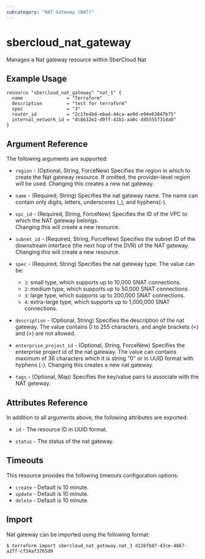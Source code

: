 ```yaml
---
subcategory: "NAT Gateway (NAT)"
---
```


# sbercloud\_nat\_gateway

Manages a Nat gateway resource within SberCloud Nat

## Example Usage

```hcl
resource "sbercloud_nat_gateway" "nat_1" {
  name                = "Terraform"
  description         = "test for terraform"
  spec                = "3"
  router_id           = "2c1fe4bd-ebad-44ca-ae9d-e94e63847b75"
  internal_network_id = "dc8632e2-d9ff-41b1-aa0c-d455557314a0"
}
```

## Argument Reference

The following arguments are supported:

* `region` - (Optional, String, ForceNew) Specifies the region in which to
    create the Nat gateway resource. If omitted, the provider-level region will
    be used. Changing this creates a new nat gateway.

* `name` - (Required, String) Specifies the nat gateway name. The name can
    contain only digits, letters, underscores (_), and hyphens(-).

* `vpc_id` - (Required, String, ForceNew) Specifies the ID of the VPC to which the NAT gateway belongs.  
  Changing this will create a new resource.

* `subnet_id` - (Required, String, ForceNew) Specifies the subnet ID of the downstream interface (the next hop of the
  DVR) of the NAT gateway.  
  Changing this will create a new resource.

* `spec` - (Required, String) Specifies the nat gateway type.
    The value can be:
    * `1`: small type, which supports up to 10,000 SNAT connections.
    * `2`: medium type, which supports up to 50,000 SNAT connections.
    * `3`: large type, which supports up to 200,000 SNAT connections.
    * `4`: extra-large type, which supports up to 1,000,000 SNAT connections.

* `description` - (Optional, String) Specifies the description of the nat
   gateway. The value contains 0 to 255 characters, and angle brackets (<)
   and (>) are not allowed.

* `enterprise_project_id` - (Optional, String, ForceNew) Specifies the
    enterprise project id of the nat gateway. The value can contains maximum of
    36 characters which it is string "0" or in UUID format with hyphens (-).
    Changing this creates a new nat gateway.

* `tags` - (Optional, Map) Specifies the key/value pairs to associate with the NAT geteway.

## Attributes Reference

In addition to all arguments above, the following attributes are exported:

* `id` - The resource ID in UUID format.

* `status` - The status of the nat gateway.

## Timeouts
This resource provides the following timeouts configuration options:
- `create` - Default is 10 minute.
- `update` - Default is 10 minute.
- `delete` - Default is 10 minute.

## Import

Nat gateway can be imported using the following format:

```
$ terraform import sbercloud_nat_gateway.nat_1 d126fb87-43ce-4867-a2ff-cf34af3765d9
```